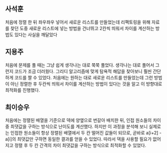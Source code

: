 ﻿## 사석훈
처음에 정렬 한 뒤 좌우좌우 넣어서 새로운 리스트를 만들었는데 리팩토링을 위해 자료를 찾던 도중 새로운 리스트에 넣는 방법을 건너뛰고 2칸씩 띄워서 차이를 계산하는 방법도 있다는 사실을 깨달았다
## 지용주
처음에 문제를 풀 때는 그냥 쉽게 생각나는 대로 쭉쭉 풀었다. 생각나는 대로 풀어서 그런지 코드가 조금 더러웠다. 그리디 알고리즘에 맞게 탐욕적 해답을 찾아보니 훨씬 간단하게 코드를 짤 수 있었다. 처음에는 원하는 대로 새로운 리스트를 만들었는데 그런 방법이 아닌 정렬한 후 두칸씩 띄워서 차이를 계산하는 방법이 있다는 것을 알고 이 방향대로 최적화를 진행했다.
## 최이승우
처음에는 정렬된 배열을 기준으로 덱에 양옆으로 번갈아 배치한 뒤, 인접 원소들의 차이 중 최댓값을 구하는 방식으로 난이도를 계산했다.
하지만 이 과정을 분석해 보니 실제로는 인접한 원소들이 항상 정렬된 배열에서 두 칸 떨어진 값들이 되므로, 곧바로 a[i+2] - a[i]의 최댓값만 구하면 동일한 결과를 얻을 수 있었다.
따라서 덱을 사용할 필요가 없어지고 정렬 후 두 칸 간격의 차이 최댓값을 구하는 방식으로 최적화할 수 있었다.
